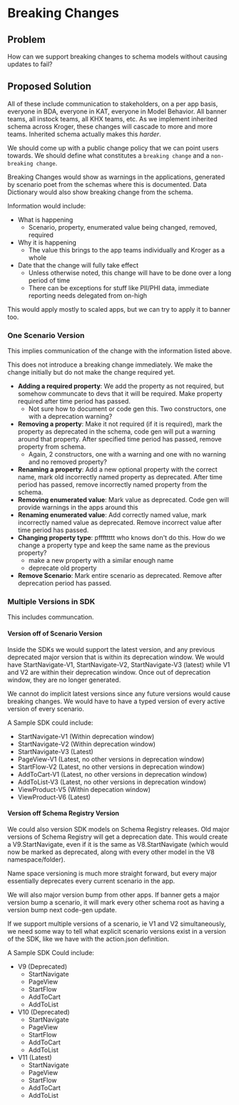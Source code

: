 # Breaking Changes 

## Problem

How can we support breaking changes to schema models without causing updates to fail?

## Proposed Solution

All of these include communication to stakeholders, on a per app basis, everyone in BDA, everyone in KAT, everyone in Model Behavior. All banner teams, all instock teams, all KHX teams, etc. As we implement inherited schema across Kroger, these changes will cascade to more and more teams. Inherited schema actually makes this _harder_.

We should come up with a public change policy that we can point users towards. We should define what constitutes a `breaking change` and a `non-breaking change`.

Breaking Changes would show as warnings in the applications, generated by scenario poet from the schemas where this is documented. Data Dictionary would also show breaking change from the schema.

Information would include:

- What is happening
	- Scenario, property, enumerated value being changed, removed, required 
- Why it is happening
	- The value this brings to the app teams individually and Kroger as a whole
- Date that the change will fully take effect
	- Unless otherwise noted, this change will have to be done over a long period of time
	- There can be exceptions for stuff like PII/PHI data, immediate reporting needs delegated from on-high

This would apply mostly to scaled apps, but we can try to apply it to banner too.

### One Scenario Version 

This implies communication of the change with the information listed above.

This does not introduce a breaking change immediately. We make the change initially but do not make the change required yet.
- __Adding a required property__: We add the property as not required, but somehow communcate to devs that it will be required. Make property required after time period has passed.
	- Not sure how to document or code gen this. Two constructors, one with a deprecation warning?
- __Removing a property__: Make it not required (if it is required), mark the property as deprecated in the schema, code gen will put a warning around that property. After specified time period has passed, remove property from schema.
	- Again, 2 constructors, one with a warning and one with no warning and no removed property?
- __Renaming a property__: Add a new optional property with the correct name, mark old incorrectly named property as deprecated. After time period has passed, remove incorrectly named property from the schema.
- __Removing enumerated value__: Mark value as deprecated. Code gen will provide warnings in the apps around this
- __Renaming enumerated value__: Add correctly named value, mark incorrectly named value as deprecated. Remove incorrect value after time period has passed.
- __Changing property type__: pfffttttt who knows don't do this. How do we change a property type and keep the same name as the previous property?
	- make a new property with a similar enough name
	- deprecate old property
- __Remove Scenario__: Mark entire scenario as deprecated. Remove after deprecation period has passed.

### Multiple Versions in SDK

This includes communcation.

#### Version off of Scenario Version
Inside the SDKs we would support the latest version, and any previous deprecated major version that is within its deprecation window. We would have StartNavigate-V1, StartNavigate-V2, StartNavigate-V3 (latest) while V1 and V2 are within their deprecation window. Once out of deprecation window, they are no longer generated.

We cannot do implicit latest versions since any future versions would cause breaking changes. We would have to have a typed version of every active version of every scenario. 

A Sample SDK could include:
- StartNavigate-V1 (Within deprecation window)
- StartNavigate-V2 (Within deprecation window)
- StartNavigate-V3 (Latest)
- PageView-V1 (Latest, no other versions in deprecation window)
- StartFlow-V2 (Latest, no other versions in deprecation window)
- AddToCart-V1 (Latest, no other versions in deprecation window)
- AddToList-V3 (Latest, no other versions in deprecation window)
- ViewProduct-V5 (Within depecation window)
- ViewProduct-V6 (Latest)

#### Version off Schema Registry Version

We could also version SDK models on Schema Registry releases. Old major versions of Schema Registry will get a deprecation date. This would create a V9.StartNavigate, even if it is the same as V8.StartNavigate (which would now be marked as deprecated, along with every other model in the V8 namespace/folder).

Name space versioning is much more straight forward, but every major essentially deprecates every current scenario in the app.

We will also major version bump from other apps. If banner gets a major version bump a scenario, it will mark every other schema root as having a version bump next code-gen update.

If we support multiple versions of a scenario, ie V1 and V2 simultaneously, we need some way to tell what explicit scenario versions exist in a version of the SDK, like we have with the action.json definition.

A Sample SDK Could include:
- V9 (Deprecated)
	- StartNavigate
	- PageView 
	- StartFlow 
	- AddToCart 
	- AddToList 
- V10 (Deprecated)
	- StartNavigate
	- PageView 
	- StartFlow 
	- AddToCart 
	- AddToList 
- V11 (Latest)
	- StartNavigate
	- PageView 
	- StartFlow 
	- AddToCart 
	- AddToList 
